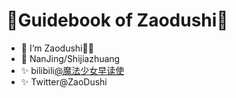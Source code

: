 # 🌈Guidebook of Zaodushi🌈
- 👋 I‘m Zaodushi🏳️‍⚧️
- 📍 NanJing/Shijiazhuang
- ✨ bilibili[@魔法少女早读使](https://space.bilibili.com/96481908)
- ✨ Twitter@ZaoDushi 


<!---
zaodushi/zaodushi is a ✨ special ✨ repository because its `README.md` (this file) appears on your GitHub profile.
You can click the Preview link to take a look at your changes.
--->
